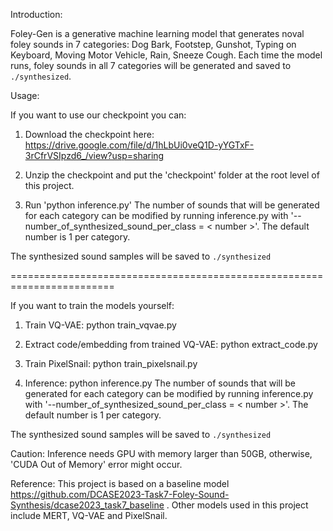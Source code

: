 Introduction:

Foley-Gen is a generative machine learning model that generates noval foley sounds in 7 categories: Dog Bark, Footstep, Gunshot, Typing on Keyboard, Moving Motor Vehicle, Rain, Sneeze Cough. Each time the model runs, foley sounds in all 7 categories will be generated and saved to `./synthesized`. 

Usage:

If you want to use our checkpoint you can: 

1. Download the checkpoint here: https://drive.google.com/file/d/1hLbUi0veQ1D-yYGTxF-3rCfrVSIpzd6_/view?usp=sharing

2. Unzip the checkpoint and put the 'checkpoint' folder at the root level of this project.

3. Run 'python inference.py'
   The number of sounds that will be generated for each category can be modified by running inference.py with '--number_of_synthesized_sound_per_class = < number >'. The default number is 1 per category.

The synthesized sound samples will be saved to `./synthesized`
   
========================================================================

If you want to train the models yourself:

1. Train VQ-VAE:
   python train_vqvae.py
   
2. Extract code/embedding from trained VQ-VAE:
   python extract_code.py
   
3. Train PixelSnail:
   python train_pixelsnail.py
    
4. Inference:
   python inference.py
   The number of sounds that will be generated for each category can be modified by running inference.py with '--number_of_synthesized_sound_per_class = < number >'. The default number is 1 per category.

The synthesized sound samples will be saved to `./synthesized`

Caution: Inference needs GPU with memory larger than 50GB, otherwise, 'CUDA Out of Memory' error might occur. 

Reference: This project is based on a baseline model https://github.com/DCASE2023-Task7-Foley-Sound-Synthesis/dcase2023_task7_baseline . Other models used in this project include MERT, VQ-VAE and PixelSnail.
